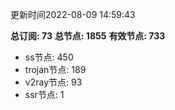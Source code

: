 更新时间2022-08-09 14:59:43

**总订阅: 73**
**总节点: 1855**
**有效节点: 733**
- ss节点: 450
- trojan节点: 189
- v2ray节点: 93
- ssr节点: 1
